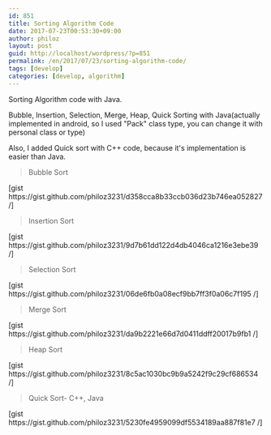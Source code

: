 ```yaml
---
id: 851
title: Sorting Algorithm Code
date: 2017-07-23T00:53:30+09:00
author: philoz
layout: post
guid: http://localhost/wordpress/?p=851
permalink: /en/2017/07/23/sorting-algorithm-code/
tags: [develop]
categories: [develop, algorithm]
---
```

Sorting Algorithm code with Java.

Bubble, Insertion, Selection, Merge, Heap, Quick Sorting with Java(actually implemented in android, so I used "Pack" class type, you can change it with personal class or type)

Also, I added Quick sort with C++ code, because it's implementation is easier than Java. 

<!--more-->

<blockquote>Bubble Sort</blockquote>
[gist https://gist.github.com/philoz3231/d358cca8b33ccb036d23b746ea052827 /]

<blockquote>Insertion Sort</blockquote>
[gist https://gist.github.com/philoz3231/9d7b61dd122d4db4046ca1216e3ebe39 /]

<blockquote>Selection Sort</blockquote>
[gist https://gist.github.com/philoz3231/06de6fb0a08ecf9bb7ff3f0a06c7f195 /]

<blockquote>Merge Sort</blockquote>
[gist https://gist.github.com/philoz3231/da9b2221e66d7d0411ddff20017b9fb1 /]

<blockquote>Heap Sort</blockquote>
[gist https://gist.github.com/philoz3231/8c5ac1030bc9b9a5242f9c29cf686534 /]


<blockquote>Quick Sort- C++, Java</blockquote>
[gist https://gist.github.com/philoz3231/5230fe4959099df5534189aa887f81e7 /]

